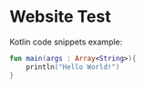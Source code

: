 # Website Test

Kotlin code snippets example:

```kotlin
fun main(args : Array<String>){
    println("Hello World!")
}
```
<script>
var targetDiv = document.getElementById("sidebar")[0];
targetDiv.innerHTML = "<div>asd</div>";
</script>
